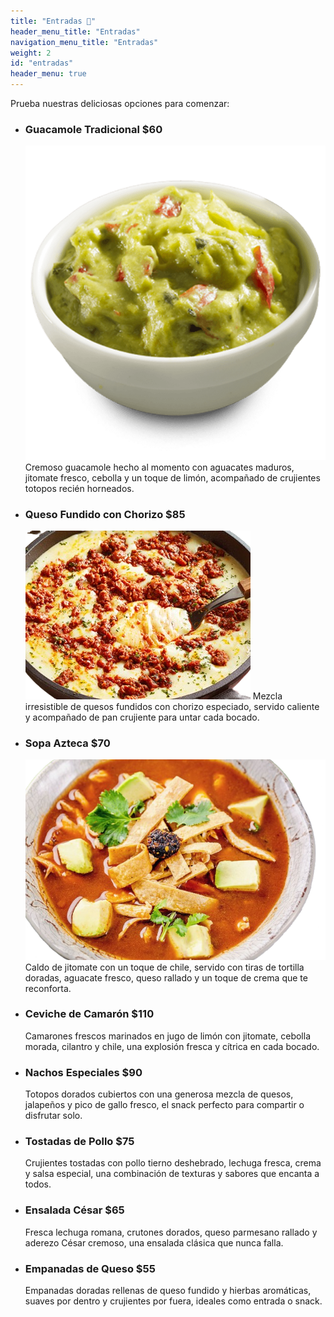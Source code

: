 ```yaml
---
title: "Entradas 🥗"
header_menu_title: "Entradas"
navigation_menu_title: "Entradas"
weight: 2
id: "entradas"
header_menu: true
---
```


Prueba nuestras deliciosas opciones para comenzar:

- ### Guacamole Tradicional **$60**  
  ![Guacamole](/images/entradas/guacamole.png)
  Cremoso guacamole hecho al momento con aguacates maduros, jitomate fresco, cebolla y un toque de limón, acompañado de crujientes totopos recién horneados.

- ### Queso Fundido con Chorizo **$85** 
  ![Choriquezo](/images/entradas/choriqueso1.png)
  Mezcla irresistible de quesos fundidos con chorizo especiado, servido caliente y acompañado de pan crujiente para untar cada bocado.

- ### Sopa Azteca **$70**  
  ![Sopa-Azteca](/images/entradas/sopa-azteca1.png)
  Caldo de jitomate con un toque de chile, servido con tiras de tortilla doradas, aguacate fresco, queso rallado y un toque de crema que te reconforta.

- ### Ceviche de Camarón **$110**
  Camarones frescos marinados en jugo de limón con jitomate, cebolla morada, cilantro y chile, una explosión fresca y cítrica en cada bocado.

- ### Nachos Especiales **$90**
  Totopos dorados cubiertos con una generosa mezcla de quesos, jalapeños y pico de gallo fresco, el snack perfecto para compartir o disfrutar solo.

- ### Tostadas de Pollo **$75**
  Crujientes tostadas con pollo tierno deshebrado, lechuga fresca, crema y salsa especial, una combinación de texturas y sabores que encanta a todos.

- ### Ensalada César **$65**
  Fresca lechuga romana, crutones dorados, queso parmesano rallado y aderezo César cremoso, una ensalada clásica que nunca falla.

- ### Empanadas de Queso **$55**  
  Empanadas doradas rellenas de queso fundido y hierbas aromáticas, suaves por dentro y crujientes por fuera, ideales como entrada o snack.